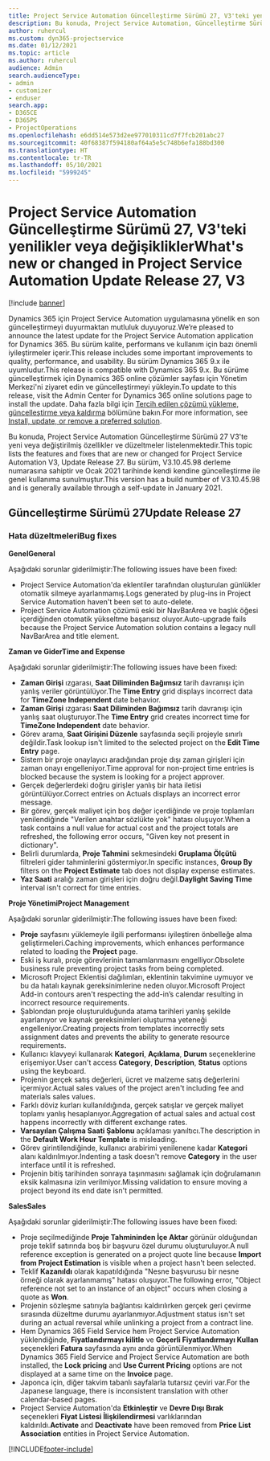 ```yaml
---
title: Project Service Automation Güncelleştirme Sürümü 27, V3'teki yenilikler veya değişiklikler
description: Bu konuda, Project Service Automation, Güncelleştirme Sürümü 27, V3'teki özellikler ve düzeltmeler listelenir.
author: ruhercul
ms.custom: dyn365-projectservice
ms.date: 01/12/2021
ms.topic: article
ms.author: ruhercul
audience: Admin
search.audienceType:
- admin
- customizer
- enduser
search.app:
- D365CE
- D365PS
- ProjectOperations
ms.openlocfilehash: e6dd514e573d2ee977010311cd7f7fcb201abc27
ms.sourcegitcommit: 40f68387f594180af64a5e5c748b6efa188bd300
ms.translationtype: HT
ms.contentlocale: tr-TR
ms.lasthandoff: 05/10/2021
ms.locfileid: "5999245"
---
```

# <a name="whats-new-or-changed-in-project-service-automation-update-release-27-v3"></a><span data-ttu-id="a56ff-103">Project Service Automation Güncelleştirme Sürümü 27, V3'teki yenilikler veya değişiklikler</span><span class="sxs-lookup"><span data-stu-id="a56ff-103">What's new or changed in Project Service Automation Update Release 27, V3</span></span>

[!include [banner](../includes/psa-now-project-operations.md)]

<span data-ttu-id="a56ff-104">Dynamics 365 için Project Service Automation uygulamasına yönelik en son güncelleştirmeyi duyurmaktan mutluluk duyuyoruz.</span><span class="sxs-lookup"><span data-stu-id="a56ff-104">We’re pleased to announce the latest update for the Project Service Automation application for Dynamics 365.</span></span> <span data-ttu-id="a56ff-105">Bu sürüm kalite, performans ve kullanım için bazı önemli iyileştirmeler içerir.</span><span class="sxs-lookup"><span data-stu-id="a56ff-105">This release includes some important improvements to quality, performance, and usability.</span></span> <span data-ttu-id="a56ff-106">Bu sürüm Dynamics 365 9.x ile uyumludur.</span><span class="sxs-lookup"><span data-stu-id="a56ff-106">This release is compatible with Dynamics 365 9.x.</span></span> <span data-ttu-id="a56ff-107">Bu sürüme güncelleştirmek için Dynamics 365 online çözümler sayfası için Yönetim Merkezi'ni ziyaret edin ve güncelleştirmeyi yükleyin.</span><span class="sxs-lookup"><span data-stu-id="a56ff-107">To update to this release, visit the Admin Center for Dynamics 365 online solutions page to install the update.</span></span> <span data-ttu-id="a56ff-108">Daha fazla bilgi için [Tercih edilen çözümü yükleme, güncelleştirme veya kaldırma](/power-platform/admin/install-remove-preferred-solution) bölümüne bakın.</span><span class="sxs-lookup"><span data-stu-id="a56ff-108">For more information, see [Install, update, or remove a preferred solution](/power-platform/admin/install-remove-preferred-solution).</span></span>

<span data-ttu-id="a56ff-109">Bu konuda, Project Service Automation Güncelleştirme Sürümü 27 V3'te yeni veya değiştirilmiş özellikler ve düzeltmeler listelenmektedir.</span><span class="sxs-lookup"><span data-stu-id="a56ff-109">This topic lists the features and fixes that are new or changed for Project Service Automation V3, Update Release 27.</span></span> <span data-ttu-id="a56ff-110">Bu sürüm, V3.10.45.98 derleme numarasına sahiptir ve Ocak 2021 tarihinde kendi kendine güncelleştirme ile genel kullanıma sunulmuştur.</span><span class="sxs-lookup"><span data-stu-id="a56ff-110">This version has a build number of V3.10.45.98 and is generally available through a self-update in January 2021.</span></span>

## <a name="update-release-27"></a><span data-ttu-id="a56ff-111">Güncelleştirme Sürümü 27</span><span class="sxs-lookup"><span data-stu-id="a56ff-111">Update Release 27</span></span>

### <a name="bug-fixes"></a><span data-ttu-id="a56ff-112">Hata düzeltmeleri</span><span class="sxs-lookup"><span data-stu-id="a56ff-112">Bug fixes</span></span>

<span data-ttu-id="a56ff-113">**Genel**</span><span class="sxs-lookup"><span data-stu-id="a56ff-113">**General**</span></span>

<span data-ttu-id="a56ff-114">Aşağıdaki sorunlar giderilmiştir:</span><span class="sxs-lookup"><span data-stu-id="a56ff-114">The following issues have been fixed:</span></span>

- <span data-ttu-id="a56ff-115">Project Service Automation'da eklentiler tarafından oluşturulan günlükler otomatik silmeye ayarlanmamış.</span><span class="sxs-lookup"><span data-stu-id="a56ff-115">Logs generated by plug-ins in Project Service Automation haven't been set to auto-delete.</span></span>
- <span data-ttu-id="a56ff-116">Project Service Automation çözümü eski bir NavBarArea ve başlık öğesi içerdiğinden otomatik yükseltme başarısız oluyor.</span><span class="sxs-lookup"><span data-stu-id="a56ff-116">Auto-upgrade fails because the Project Service Automation solution contains a legacy null NavBarArea and title element.</span></span>

<span data-ttu-id="a56ff-117">**Zaman ve Gider**</span><span class="sxs-lookup"><span data-stu-id="a56ff-117">**Time and Expense**</span></span>

<span data-ttu-id="a56ff-118">Aşağıdaki sorunlar giderilmiştir:</span><span class="sxs-lookup"><span data-stu-id="a56ff-118">The following issues have been fixed:</span></span>

- <span data-ttu-id="a56ff-119">**Zaman Girişi** ızgarası, **Saat Diliminden Bağımsız** tarih davranışı için yanlış veriler görüntülüyor.</span><span class="sxs-lookup"><span data-stu-id="a56ff-119">The **Time Entry** grid displays incorrect data for **TimeZone Independent** date behavior.</span></span>
- <span data-ttu-id="a56ff-120">**Zaman Girişi** ızgarası **Saat Diliminden Bağımsız** tarih davranışı için yanlış saat oluşturuyor.</span><span class="sxs-lookup"><span data-stu-id="a56ff-120">The **Time Entry** grid creates incorrect time for **TimeZone Independent** date behavior.</span></span>
- <span data-ttu-id="a56ff-121">Görev arama, **Saat Girişini Düzenle** sayfasında seçili projeyle sınırlı değildir.</span><span class="sxs-lookup"><span data-stu-id="a56ff-121">Task lookup isn't limited to the selected project on the **Edit Time Entry** page.</span></span>
- <span data-ttu-id="a56ff-122">Sistem bir proje onaylayıcı aradığından proje dışı zaman girişleri için zaman onayı engelleniyor.</span><span class="sxs-lookup"><span data-stu-id="a56ff-122">Time approval for non-project time entries is blocked because the system is looking for a project approver.</span></span>
- <span data-ttu-id="a56ff-123">Gerçek değerlerdeki doğru girişler yanlış bir hata iletisi görüntülüyor.</span><span class="sxs-lookup"><span data-stu-id="a56ff-123">Correct entries on Actuals displays an incorrect error message.</span></span>
- <span data-ttu-id="a56ff-124">Bir görev, gerçek maliyet için boş değer içerdiğinde ve proje toplamları yenilendiğinde "Verilen anahtar sözlükte yok" hatası oluşuyor.</span><span class="sxs-lookup"><span data-stu-id="a56ff-124">When a task contains a null value for actual cost and the project totals are refreshed, the following error occurs, "Given key not present in dictionary".</span></span>
- <span data-ttu-id="a56ff-125">Belirli durumlarda, **Proje Tahmini** sekmesindeki **Gruplama Ölçütü** filtreleri gider tahminlerini göstermiyor.</span><span class="sxs-lookup"><span data-stu-id="a56ff-125">In specific instances, **Group By** filters on the **Project Estimate** tab does not display expense estimates.</span></span>
- <span data-ttu-id="a56ff-126">**Yaz Saati** aralığı zaman girişleri için doğru değil.</span><span class="sxs-lookup"><span data-stu-id="a56ff-126">**Daylight Saving Time** interval isn't correct for time entries.</span></span>

<span data-ttu-id="a56ff-127">**Proje Yönetimi**</span><span class="sxs-lookup"><span data-stu-id="a56ff-127">**Project Management**</span></span>

<span data-ttu-id="a56ff-128">Aşağıdaki sorunlar giderilmiştir:</span><span class="sxs-lookup"><span data-stu-id="a56ff-128">The following issues have been fixed:</span></span>

- <span data-ttu-id="a56ff-129">**Proje** sayfasını yüklemeyle ilgili performansı iyileştiren önbelleğe alma geliştirmeleri.</span><span class="sxs-lookup"><span data-stu-id="a56ff-129">Caching improvements, which enhances performance related to loading the **Project** page.</span></span>
- <span data-ttu-id="a56ff-130">Eski iş kuralı, proje görevlerinin tamamlanmasını engelliyor.</span><span class="sxs-lookup"><span data-stu-id="a56ff-130">Obsolete business rule preventing project tasks from being completed.</span></span>
- <span data-ttu-id="a56ff-131">Microsoft Project Eklentisi dağılımları, eklentinin takvimine uymuyor ve bu da hatalı kaynak gereksinimlerine neden oluyor.</span><span class="sxs-lookup"><span data-stu-id="a56ff-131">Microsoft Project Add-in contours aren't respecting the add-in’s calendar resulting in incorrect resource requirements.</span></span>
- <span data-ttu-id="a56ff-132">Şablondan proje oluşturulduğunda atama tarihleri yanlış şekilde ayarlanıyor ve kaynak gereksinimleri oluşturma yeteneği engelleniyor.</span><span class="sxs-lookup"><span data-stu-id="a56ff-132">Creating projects from templates incorrectly sets assignment dates and prevents the ability to generate resource requirements.</span></span>
- <span data-ttu-id="a56ff-133">Kullanıcı klavyeyi kullanarak **Kategori**, **Açıklama**, **Durum** seçeneklerine erişemiyor.</span><span class="sxs-lookup"><span data-stu-id="a56ff-133">User can't access **Category**, **Description**, **Status** options using the keyboard.</span></span>
- <span data-ttu-id="a56ff-134">Projenin gerçek satış değerleri, ücret ve malzeme satış değerlerini içermiyor.</span><span class="sxs-lookup"><span data-stu-id="a56ff-134">Actual sales values of the project aren't including fee and materials sales values.</span></span>
- <span data-ttu-id="a56ff-135">Farklı döviz kurları kullanıldığında, gerçek satışlar ve gerçek maliyet toplamı yanlış hesaplanıyor.</span><span class="sxs-lookup"><span data-stu-id="a56ff-135">Aggregation of actual sales and actual cost happens incorrectly with different exchange rates.</span></span>
- <span data-ttu-id="a56ff-136">**Varsayılan Çalışma Saati Şablonu** açıklaması yanıltıcı.</span><span class="sxs-lookup"><span data-stu-id="a56ff-136">The description in the **Default Work Hour Template** is misleading.</span></span>
- <span data-ttu-id="a56ff-137">Görev girintilendiğinde, kullanıcı arabirimi yenilenene kadar **Kategori** alanı kaldırılmıyor.</span><span class="sxs-lookup"><span data-stu-id="a56ff-137">Indenting a task doesn't remove **Category** in the user interface until it is refreshed.</span></span>
- <span data-ttu-id="a56ff-138">Projenin bitiş tarihinden sonraya taşınmasını sağlamak için doğrulamanın eksik kalmasına izin verilmiyor.</span><span class="sxs-lookup"><span data-stu-id="a56ff-138">Missing validation to ensure moving a project beyond its end date isn't permitted.</span></span>

<span data-ttu-id="a56ff-139">**Sales**</span><span class="sxs-lookup"><span data-stu-id="a56ff-139">**Sales**</span></span>

<span data-ttu-id="a56ff-140">Aşağıdaki sorunlar giderilmiştir:</span><span class="sxs-lookup"><span data-stu-id="a56ff-140">The following issues have been fixed:</span></span>

- <span data-ttu-id="a56ff-141">Proje seçilmediğinde **Proje Tahmininden İçe Aktar** görünür olduğundan proje teklif satırında boş bir başvuru özel durumu oluşturuluyor.</span><span class="sxs-lookup"><span data-stu-id="a56ff-141">A null reference exception is generated on a project quote line because **Import from Project Estimation** is visible when a project hasn't been selected.</span></span>
- <span data-ttu-id="a56ff-142">Teklif **Kazanıldı** olarak kapatıldığında "Nesne başvurusu bir nesne örneği olarak ayarlanmamış" hatası oluşuyor.</span><span class="sxs-lookup"><span data-stu-id="a56ff-142">The following error, "Object reference not set to an instance of an object" occurs when closing a quote as **Won**.</span></span>
- <span data-ttu-id="a56ff-143">Projenin sözleşme satırıyla bağlantısı kaldırılırken gerçek geri çevirme sırasında düzeltme durumu ayarlanmıyor.</span><span class="sxs-lookup"><span data-stu-id="a56ff-143">Adjustment status isn't set during an actual reversal while unlinking a project from a contract line.</span></span>
- <span data-ttu-id="a56ff-144">Hem Dynamics 365 Field Service hem Project Service Automation yüklendiğinde, **Fiyatlandırmayı kilitle** ve **Geçerli Fiyatlandırmayı Kullan** seçenekleri **Fatura** sayfasında aynı anda görüntülenmiyor.</span><span class="sxs-lookup"><span data-stu-id="a56ff-144">When Dynamics 365 Field Service and Project Service Automation are both installed, the **Lock pricing** and **Use Current Pricing** options are not displayed at a same time on the **Invoice** page.</span></span>
- <span data-ttu-id="a56ff-145">Japonca için, diğer takvim tabanlı sayfalarla tutarsız çeviri var.</span><span class="sxs-lookup"><span data-stu-id="a56ff-145">For the Japanese language, there is inconsistent translation with other calendar-based pages.</span></span>
- <span data-ttu-id="a56ff-146">Project Service Automation'da **Etkinleştir** ve **Devre Dışı Bırak** seçenekleri **Fiyat Listesi İlişkilendirmesi** varlıklarından kaldırıldı.</span><span class="sxs-lookup"><span data-stu-id="a56ff-146">**Activate** and **Deactivate** have been removed from **Price List Association** entities in Project Service Automation.</span></span>


[!INCLUDE[footer-include](../includes/footer-banner.md)]